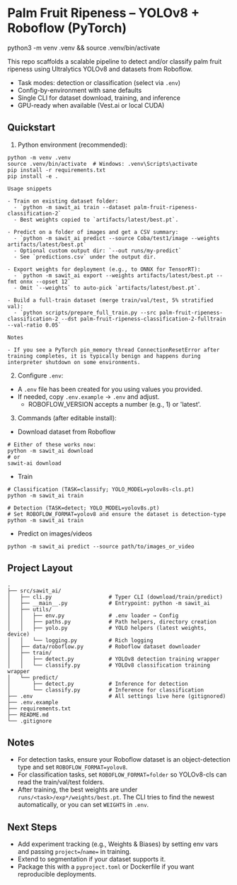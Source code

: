 # Palm Fruit Ripeness – YOLOv8 + Roboflow (PyTorch)

python3 -m venv .venv && source .venv/bin/activate

This repo scaffolds a scalable pipeline to detect and/or classify palm fruit ripeness using Ultralytics YOLOv8 and datasets from Roboflow.

- Task modes: detection or classification (select via `.env`)
- Config-by-environment with sane defaults
- Single CLI for dataset download, training, and inference
- GPU-ready when available (Vest.ai or local CUDA)

## Quickstart

1) Python environment (recommended):

```
python -m venv .venv
source .venv/bin/activate  # Windows: .venv\Scripts\activate
pip install -r requirements.txt
pip install -e .

Usage snippets

- Train on existing dataset folder:
  - `python -m sawit_ai train --dataset palm-fruit-ripeness-classification-2`
  - Best weights copied to `artifacts/latest/best.pt`.

- Predict on a folder of images and get a CSV summary:
  - `python -m sawit_ai predict --source Coba/test1/image --weights artifacts/latest/best.pt`
  - Optional custom output dir: `--out runs/my-predict`
  - See `predictions.csv` under the output dir.

- Export weights for deployment (e.g., to ONNX for TensorRT):
  - `python -m sawit_ai export --weights artifacts/latest/best.pt --fmt onnx --opset 12`
  - Omit `--weights` to auto-pick `artifacts/latest/best.pt`.

- Build a full-train dataset (merge train/val/test, 5% stratified val):
  - `python scripts/prepare_full_train.py --src palm-fruit-ripeness-classification-2 --dst palm-fruit-ripeness-classification-2-fulltrain --val-ratio 0.05`

Notes

- If you see a PyTorch pin_memory thread ConnectionResetError after training completes, it is typically benign and happens during interpreter shutdown on some environments.
```

2) Configure `.env`:

- A `.env` file has been created for you using values you provided.
- If needed, copy `.env.example` → `.env` and adjust.
  - ROBOFLOW_VERSION accepts a number (e.g., 1) or 'latest'.

3) Commands (after editable install):

- Download dataset from Roboflow
```
# Either of these works now:
python -m sawit_ai download
# or
sawit-ai download
```

- Train
```
# Classification (TASK=classify; YOLO_MODEL=yolov8s-cls.pt)
python -m sawit_ai train

# Detection (TASK=detect; YOLO_MODEL=yolov8s.pt)
# Set ROBOFLOW_FORMAT=yolov8 and ensure the dataset is detection-type
python -m sawit_ai train
```

- Predict on images/videos
```
python -m sawit_ai predict --source path/to/images_or_video
```

## Project Layout

```
.
├── src/sawit_ai/
│   ├── cli.py                  # Typer CLI (download/train/predict)
│   ├── __main__.py             # Entrypoint: python -m sawit_ai
│   ├── utils/
│   │   ├── env.py              # .env loader → Config
│   │   ├── paths.py            # Path helpers, directory creation
│   │   ├── yolo.py             # YOLO helpers (latest weights, device)
│   │   └── logging.py          # Rich logging
│   ├── data/roboflow.py        # Roboflow dataset downloader
│   ├── train/
│   │   ├── detect.py           # YOLOv8 detection training wrapper
│   │   └── classify.py         # YOLOv8 classification training wrapper
│   └── predict/
│       ├── detect.py           # Inference for detection
│       └── classify.py         # Inference for classification
├── .env                        # All settings live here (gitignored)
├── .env.example
├── requirements.txt
├── README.md
└── .gitignore
```

## Notes

- For detection tasks, ensure your Roboflow dataset is an object-detection type and set `ROBOFLOW_FORMAT=yolov8`.
- For classification tasks, set `ROBOFLOW_FORMAT=folder` so YOLOv8-cls can read the train/val/test folders.
- After training, the best weights are under `runs/<task>/exp*/weights/best.pt`. The CLI tries to find the newest automatically, or you can set `WEIGHTS` in `.env`.

## Next Steps

- Add experiment tracking (e.g., Weights & Biases) by setting env vars and passing `project=`/`name=` in training.
- Extend to segmentation if your dataset supports it.
- Package this with a `pyproject.toml` or Dockerfile if you want reproducible deployments.
